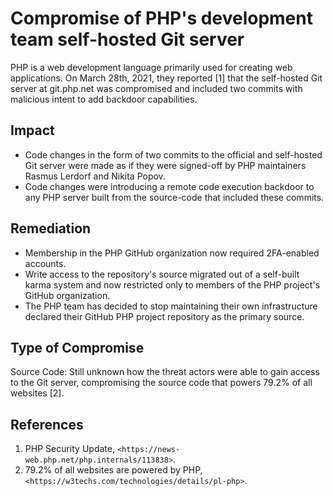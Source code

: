 # Compromise of PHP's development team self-hosted Git server

PHP is a web development language primarily used for creating web applications.
On March 28th, 2021, they reported [1] that the self-hosted Git server at
git.php.net was compromised and included two commits with malicious intent to
add backdoor capabilities.

## Impact

* Code changes in the form of two commits to the official and self-hosted Git
server were made as if they were signed-off by PHP maintainers Rasmus Lerdorf
and Nikita Popov.
* Code changes were introducing a remote code execution backdoor to any PHP
server built from the source-code that included these commits.

## Remediation

* Membership in the PHP GitHub organization now required 2FA-enabled accounts.
* Write access to the repository's source migrated out of a self-built karma
system and now restricted only to members of the PHP project's GitHub
organization.
* The PHP team has decided to stop maintaining their own infrastructure
declared their GitHub PHP project repository as the primary source.

## Type of Compromise

Source Code: Still unknown how the threat actors were able to gain access to
the Git server, compromising the source code that powers 79.2% of all
websites [2].

## References

1. PHP Security Update, `<https://news-web.php.net/php.internals/113838>`.
2. 79.2% of all websites are powered by PHP,
`<https://w3techs.com/technologies/details/pl-php>`.
